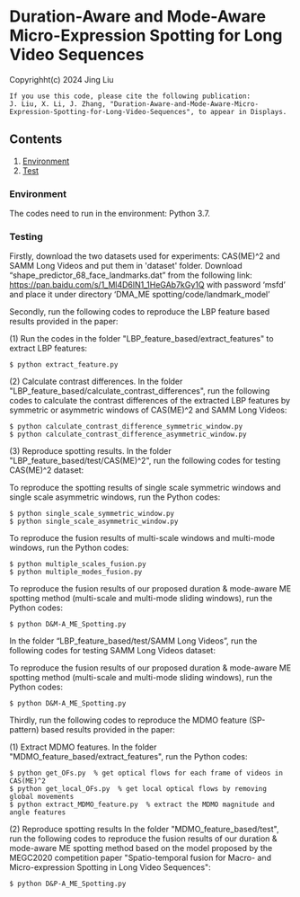 # Duration-Aware and Mode-Aware Micro-Expression Spotting for Long Video Sequences
Copyrighht(c) 2024 Jing Liu

```
If you use this code, please cite the following publication:
J. Liu, X. Li, J. Zhang, "Duration-Aware-and-Mode-Aware-Micro-Expression-Spotting-for-Long-Video-Sequences", to appear in Displays.
```

## Contents

1. [Environment](#1)
2. [Test](#2)

<h3 id="1">Environment</h3>
The codes need to run in the environment: Python 3.7.

### Testing
Firstly, download the two datasets used for experiments: CAS(ME)^2 and SAMM Long Videos and put them in 'dataset' folder. Download “shape_predictor_68_face_landmarks.dat” from the following link: https://pan.baidu.com/s/1_Ml4D6lN1_1HeGAb7kGy1Q with password ‘msfd’ and place it under directory ‘DMA_ME spotting/code/landmark_model’

Secondly, run the following codes to reproduce the LBP feature based results provided in the paper:

(1) Run the codes in the folder "LBP_feature_based/extract_features" to extract LBP features:
```
$ python extract_feature.py
```
(2) Calculate contrast differences. In the folder "LBP_feature_based/calculate_contrast_differences", run the following codes to calculate the contrast differences of the extracted LBP features by symmetric or asymmetric windows of CAS(ME)^2 and SAMM Long Videos:
```
$ python calculate_contrast_difference_symmetric_window.py  
$ python calculate_contrast_difference_asymmetric_window.py 
```
(3) Reproduce spotting results. 
In the folder "LBP_feature_based/test/CAS(ME)^2", run the following codes for testing CAS(ME)^2 dataset:

To reproduce the spotting results of single scale symmetric windows and single scale asymmetric windows, run the Python codes:
```
$ python single_scale_symmetric_window.py  
$ python single_scale_asymmetric_window.py
```
To reproduce the fusion results of multi-scale windows and multi-mode windows, run the Python codes:
```
$ python multiple_scales_fusion.py  
$ python multiple_modes_fusion.py  
```
To reproduce the fusion results of our proposed duration & mode-aware ME spotting method (multi-scale and multi-mode sliding windows), run the Python codes:
```
$ python D&M-A_ME_Spotting.py  
```

In the folder “LBP_feature_based/test/SAMM Long Videos”, run the following codes for testing SAMM Long Videos dataset:

To reproduce the fusion results of our proposed duration & mode-aware ME spotting method (multi-scale and multi-mode sliding windows), run the Python codes:
```
$ python D&M-A_ME_Spotting.py 
```

Thirdly, run the following codes to reproduce the MDMO feature (SP-pattern) based results provided in the paper:

(1) Extract MDMO features. 
In the folder "MDMO_feature_based/extract_features", run the Python codes:
```
$ python get_OFs.py  % get optical flows for each frame of videos in CAS(ME)^2
$ python get_local_OFs.py  % get local optical flows by removing global movements
$ python extract_MDMO_feature.py  % extract the MDMO magnitude and angle features
```
(2) Reproduce spotting results
In the folder "MDMO_feature_based/test", run the following codes to reproduce the fusion results of our duration & mode-aware ME spotting method based on the model proposed by the MEGC2020 competition paper "Spatio-temporal fusion for Macro- and Micro-expression Spotting in Long Video Sequences":
```
$ python D&P-A_ME_Spotting.py 
```
